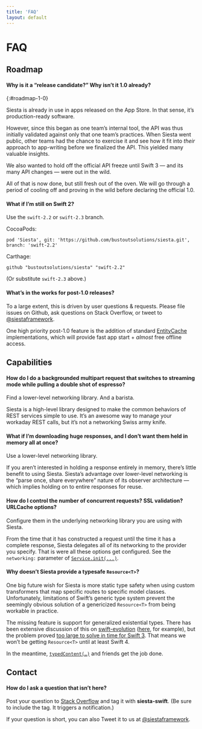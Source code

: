 ```yaml
---
title: 'FAQ'
layout: default
---
```


# FAQ

## Roadmap

#### Why is it a “release candidate?” Why isn’t it 1.0 already?
{:#roadmap-1-0}

Siesta is already in use in apps released on the App Store. In that sense, it’s production-ready software.

However, since this began as one team’s internal tool, the API was thus initially validated against only that one team’s practices. When Siesta went public, other teams had the chance to exercise it and see how it fit into _their_ approach to app-writing before we finalized the API. This yielded many valuable insights.

We also wanted to hold off the official API freeze until Swift 3 — and its many API changes — were out in the wild.

All of that is now done, but still fresh out of the oven. We will go through a period of cooling off and proving in the wild before declaring the official 1.0.

#### What if I’m still on Swift 2?

Use the `swift-2.2` or `swift-2.3` branch.

CocoaPods:

```
pod 'Siesta', git: 'https://github.com/bustoutsolutions/siesta.git', branch: 'swift-2.2'
```

Carthage:

```
github "bustoutsolutions/siesta" "swift-2.2"
```

(Or substitute `swift-2.3` above.)

#### What’s in the works for post-1.0 releases?

To a large extent, this is driven by user questions & requests. Please file issues on Github, ask questions on Stack Overflow, or tweet to [@siestaframework](https://twitter.com/siestaframework).

One high priority post-1.0 feature is the addition of standard [EntityCache](https://bustoutsolutions.github.io/siesta/api/Protocols/EntityCache.html) implementations, which will provide fast app start + _almost_ free offline access.


## Capabilities

#### How do I do a backgrounded multipart request that switches to streaming mode while pulling a double shot of espresso?

Find a lower-level networking library. And a barista.

Siesta is a high-level library designed to make the common behaviors of REST services simple to use. It’s an awesome way to manage your workaday REST calls, but it’s not a networking Swiss army knife.

#### What if I’m downloading huge responses, and I don’t want them held in memory all at once?

Use a lower-level networking library.

If you aren’t interested in holding a response entirely in memory, there’s little benefit to using Siesta. Siesta’s advantage over lower-level networking is the “parse once, share everywhere” nature of its observer architecture — which implies holding on to entire responses for reuse.

#### How do I control the number of concurrent requests? SSL validation? URLCache options?

Configure them in the underlying networking library you are using with Siesta.

From the time that it has constructed a request until the time it has a complete response, Siesta delegates all of its networking to the provider you specify. That is were all these options get configured. See the `networking:` parameter of [`Service.init(...)`](https://bustoutsolutions.github.io/siesta/api/Classes/Service.html#//apple_ref/swift/Method/init(baseURL:useDefaultTransformers:networking:)).

#### Why doesn’t Siesta provide a typesafe `Resource<T>`?

One big future wish for Siesta is more static type safety when using custom transformers that map specific routes to specific model classes. Unfortunately, limitations of Swift’s generic type system prevent the seemingly obvious solution of a genericized `Resource<T>` from being workable in practice.

The missing feature is support for generalized existential types. There has been extensive discussion of this on [swift-evolution](https://github.com/apple/swift-evolution) ([here](http://thread.gmane.org/gmane.comp.lang.swift.evolution/17418/focus=18810), for example), but the problem proved [too large to solve in time for Swift 3](http://thread.gmane.org/gmane.comp.lang.swift.evolution/17276). That means we won’t be getting `Resource<T>` until at least Swift 4.

In the meantime, [`typedContent(…)`](https://bustoutsolutions.github.io/siesta/api/Protocols/TypedContentAccessors.html#//apple_ref/swift/Method/typedContent(ifNone:)) and friends get the job done.

## Contact

#### How do I ask a question that isn’t here?

Post your question to [Stack Overflow](https://stackoverflow.com/questions/tagged/siesta-swift) and tag it with **siesta-swift**. (Be sure to include the tag. It triggers a notification.)

If your question is short, you can also Tweet it to us at [@siestaframework](https://twitter.com/siestaframework).
